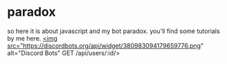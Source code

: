 # paradox
so here it is about javascript and my bot paradox. you'll find some tutorials by me here.
<a href="https://discordbots.org/bot/380983094179659776">
  <img src="https://discordbots.org/api/widget/380983094179659776.png" alt="Discord Bots" GET /api/users/:id/>
</a>
